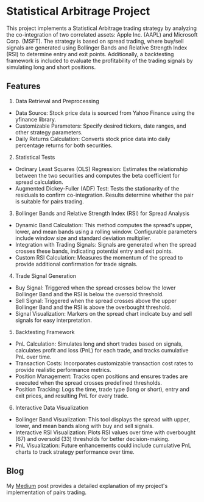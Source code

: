 # Statistical Arbitrage Project

This project implements a Statistical Arbitrage trading strategy by analyzing the co-integration of two correlated assets: Apple Inc. (AAPL) and Microsoft Corp. (MSFT). The strategy is based on spread trading, where buy/sell signals are generated using Bollinger Bands and Relative Strength Index (RSI) to determine entry and exit points.
Additionally, a backtesting framework is included to evaluate the profitability of the trading signals by simulating long and short positions.

## Features
1. Data Retrieval and Preprocessing
- Data Source: Stock price data is sourced from Yahoo Finance using the yfinance library.
- Customizable Parameters: Specify desired tickers, date ranges, and other strategy parameters.
- Daily Returns Calculation: Converts stock price data into daily percentage returns for both securities.

2. Statistical Tests
- Ordinary Least Squares (OLS) Regression: Estimates the relationship between the two securities and computes the beta coefficient for spread calculation.
- Augmented Dickey-Fuller (ADF) Test: Tests the stationarity of the residuals to confirm co-integration. Results determine whether the pair is suitable for pairs trading.

3. Bollinger Bands and Relative Strength Index (RSI) for Spread Analysis
- Dynamic Band Calculation: This method computes the spread's upper, lower, and mean bands using a rolling window. Configurable parameters include window size and standard deviation multiplier.
- Integration with Trading Signals: Signals are generated when the spread crosses these bands, indicating potential entry and exit points.
- Custom RSI Calculation: Measures the momentum of the spread to provide additional confirmation for trade signals.

4. Trade Signal Generation
- Buy Signal: Triggered when the spread crosses below the lower Bollinger Band and the RSI is below the oversold threshold.
- Sell Signal: Triggered when the spread crosses above the upper Bollinger Band and the RSI is above the overbought threshold.
- Signal Visualization: Markers on the spread chart indicate buy and sell signals for easy interpretation.

5. Backtesting Framework
- PnL Calculation: Simulates long and short trades based on signals, calculates profit and loss (PnL) for each trade, and tracks cumulative PnL over time.
- Transaction Costs: Incorporates customizable transaction cost rates to provide realistic performance metrics.
- Position Management: Tracks open positions and ensures trades are executed when the spread crosses predefined thresholds.
- Position Tracking: Logs the time, trade type (long or short), entry and exit prices, and resulting PnL for every trade.

6. Interactive Data Visualization
- Bollinger Band Visualization: This tool displays the spread with upper, lower, and mean bands along with buy and sell signals.
- Interactive RSI Visualization: Plots RSI values over time with overbought (67) and oversold (33) thresholds for better decision-making.
- PnL Visualization: Future enhancements could include cumulative PnL charts to track strategy performance over time.

## Blog
My [Medium](https://medium.com/@napoles.jair/statistical-arbitrage-3e8134d1efb3) post provides a detailed explanation of my project's implementation of pairs trading.

